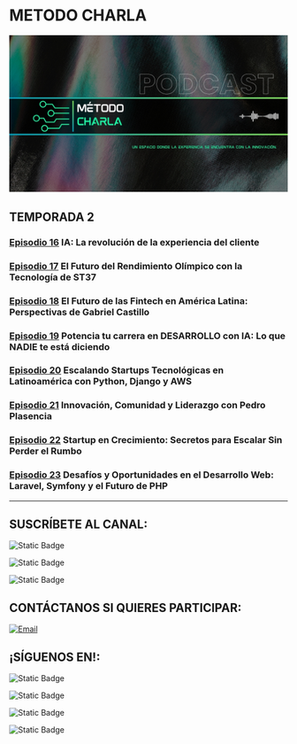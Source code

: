 # METODO CHARLA

![](../images/MC-Encabezado.jpg)

## TEMPORADA 2

### [**Episodio 16**](./16-Episodio/) IA: La revolución de la experiencia del cliente

### [**Episodio 17**](./17-Episodio/) El Futuro del Rendimiento Olímpico con la Tecnología de ST37

### [**Episodio 18**](./18-Episodio/) El Futuro de las Fintech en América Latina: Perspectivas de Gabriel Castillo

### [**Episodio 19**](./19-Episodio/) Potencia tu carrera en DESARROLLO con IA: Lo que NADIE te está diciendo

### [**Episodio 20**](./20-Episodio/) Escalando Startups Tecnológicas en Latinoamérica con Python, Django y AWS

### [**Episodio 21**](./21-Episodio/) Innovación, Comunidad y Liderazgo con Pedro Plasencia

### [**Episodio 22**](./22-Episodio/) Startup en Crecimiento: Secretos para Escalar Sin Perder el Rumbo

### [**Episodio 23**](./23-Episodio/) Desafíos y Oportunidades en el Desarrollo Web: Laravel, Symfony y el Futuro de PHP

<hr/>

## SUSCRÍBETE AL CANAL:
![Static Badge](https://img.shields.io/badge/%40metodocharla-D9D9D9?style=social&logo=youtube&label=%2F&labelColor=%23D9D9D9&link=https%3A%2F%2Fwww.youtube.com%2F%40MetodoCharla)

![Static Badge](https://img.shields.io/badge/%40metodocharla-D9D9D9?style=social&logo=twitch&label=%2F&labelColor=%23D9D9D9&link=https%3A%2F%2Fwww.twitch.tv%2Fmetodocharla)

![Static Badge](https://img.shields.io/badge/%40metodocharla-D9D9D9?style=social&logo=kick&label=%2F&labelColor=%23D9D9D9&link=https%3A%2F%2Fkick.com%2Fmetodocharla)

## CONTÁCTANOS SI QUIERES PARTICIPAR:

[![Email](https://img.shields.io/badge/metodocharla%40gmail.com-email_directo-0D0D0D?style=for-the-badge&logo=gmail&labelColor=%23F2F2F2&color=%23F21D2F)](mailto:metodocharla@gmail.com)

## ¡SÍGUENOS EN!:
![Static Badge](https://img.shields.io/badge/%40metodocharla-D9D9D9?style=social&logo=tiktok&label=%2F&labelColor=%23D9D9D9&link=https%3A%2F%2Ftiktok.com%2F%40metodocharla)

![Static Badge](https://img.shields.io/badge/%40metodocharla-D9D9D9?style=social&logo=instagram&label=%2F&labelColor=%23D9D9D9&link=https%3A%2F%2Finstagram.com%2Fmetodocharla)

![Static Badge](https://img.shields.io/badge/%40metodocharla-D9D9D9?style=social&logo=facebook&label=%2F&labelColor=%23D9D9D9&link=https%3A%2F%2Ffacebook.com%2Fmetodocharla)

![Static Badge](https://img.shields.io/badge/%40metodocharla-D9D9D9?style=social&logo=x&label=%2F&labelColor=%23D9D9D9&link=https%3A%2F%2Ftwitter.com%2Fmetodocharla)
